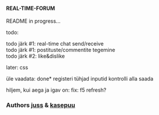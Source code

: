 #### REAL-TIME-FORUM    
    
README in progress...   
    
todo:   

todo järk #1: real-time chat send/receive    
todo järk #1: postituste/commentite tegemine    
todo järk #2: like&dislike  

later: css      
    

üle vaadata:
done* registeri tühjad inputid kontrolli alla saada     

hiljem, kui aega ja igav on: 
fix: f5 refresh?    


### Authors [juss](https://01.kood.tech/git/juss) & [kasepuu](https://01.kood.tech/git/kasepuu) 
